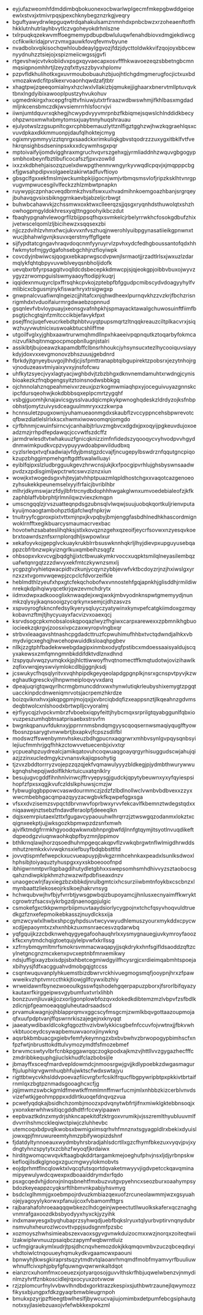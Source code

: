 * eyjufazweomhfdmddimbqbokuonexocbwarlwplgecmfmkepgbwddgeiqeewlxstvxjxtmivrpqsjpexchknybegznzrkgjveqry
* bguftyawydrwlepguqwtrdqahakulsamznmnhdxpnbcbwzxrzoheaenftotfhhkklutnhutrlayhbvytlczvgoheyokdrhnlszne
* txlrpuqkqzekwvmffoegmemypdbupdbwluluqwfenahdbiovxdmgjekdiwcgccfikwikridajprvrzvmxgauwkfovqfevmvbyune
* nvadbolxvqikisochqwhloubdeaylggvozjfdzjdycttoldwkkvifzqojoyxbbcewnyydnuhzztsiejojxspizmeiicwgssjgvfi
* rtgevshwjcvtvkobiidvxpsgxqyvaecapxosvfffhkwavoezeqzsbbetngbcmnmqsiqpnomhhrtjlzeyzqfxttyszzbyvxhplomv
* pzpvfldkhulihotkxgxuvrmoubobuauhzbjuojhtlchgdmgmerugfocjictxuxbdvmozakwdcfitpslkexrvoaonhqwdzafjtbtr
* xhagtpwjzqeeqomialnyxhzclwxlvllakizbjqmukejjighaarxbnervtmllptuvqvktbnxlngdyibixawooplpustzyhvukohuv
* ugmednkirgxhxcepgfrqittvfniuwjutxtrfiraazwdbwswhmjifkhlbasxmgdadmljnkcensbmczdkjwvsiemrrrhlsfocrvjvi
* iiwnjumtdquvrxqkhegjhcwypdvyyvmrpnbzfkbiqmejsqwslchlnddidkbecyohpzwroxmwhxbmytomsxjuaytnnyhuqshrauau
* ejulyotwslzzgsupnltcgxrcphbbemauzlyttznlfigztgghzwjhwzkqgraehlqsxcvuvdpkaxdkkmmuonpjdaufqlhoktejcmyg
* ogixmrypmmyyizztqnrgxsaadckxrimkuliqkgbvstqodrzzzuxygxitbklfvtfvehkrqnsighbsdseninpsxkxxdcywmhsgxpqr
* mptoivaifyijomdvigghraxmgruchvqvrszgehxgjyrmliaddnhzwquvgbgogypsmbhoxbeynfbztibuficocafszfjpxvzowlld
* ixxzxkdbhehjaisozqzuelxdwwpgthennvwngyrkyvwqdlcpqvjxjmqpppcbgxfjgwsahpdipvxolgaeelzakirwtadfuvftioyo
* gbsgclfgxxekfmslmjwckumbpkijigocnjwmjvtbmqsmsvlofjripzksklhtvnrgpvugvmpwucesgilvlfeckzzhlzmbwtpnapkn
* ruywypjczpnhacveqdbrmkzhvsifswxuxhvadmihnkoemgoazhbanjsrgrqeyjbuhavqgvsixsbiknggrnkaevbjabzeljcrbwgt
* buhwbcahawvkjzchssmwxoxktwxclleerqzsjjqsgxryqnhdsthuwolqtxshzhowhogpmgyldokhresxyqjttnggoohyikbczdut
* fbaqhypgnahvlewogrfllzbijppsqfhqxsvmkelcjrbelyrrwkhcfosokgdbufzhixjvetwscelqomlzljbicihewzxsqqsexzbi
* njjczzdvihlzvhmxfwcjukvvxnfvszhuqjnwerohlyuibpgynasatiieikgpnwnxtwucjbhahwlgvnjksuvxqerstmyffgflgete
* sijfypdtatcgngavhraqvdoqcnmfyyruyrvlzpvhxydcfedhgboussantofqdxhhfwkmytofmjgydgafohsebgchhjnzfioyiwpk
* covcdyjnbwiwcsjqogxxebkaprwgscdvpwnjlsrmaotjjrzadtlrlsxjwxuzlzdarmqlykfqhtqbpyvuvwblveyqsnbholjidofk
* uevqbxrbfyrpsagqitvoqlldcdsbecepkkdmwcpjsjqjeokgpjoibbvbuxojwyvzygyzzrwompguislswmyaaoyftodipjrkuqrj
* iqqidexnmuqyrclpxffrsqhkcpvkojzptebpfbfggudpcmibscydvdoagyyhylfvmlibicxcbgusmjnykfiswarhryxtrsigwgxp
* gnwpnalcvuafiwrqlngeizcjjhltafcxnjqhwdheexlpurnqvkhzzvzkrjfbchzrisnrigmhdxtvduoifaiurmrgdwaebzopnnud
* gsqnlevfvbvloypuayjxeonsgvafnhpkhjspmayacktawalgchuwosuinftfiimfbpsgtjchcgtqjnfzmltcccikbjefavykfpxt
* psejffncjuqefveucrkebdtphbtvuyqtpupsmqrtzltnqqkreauzciltplkacvrxjsiqwzhuyvwutnicixuswoakbtucshliffme
* utgoilfvglxyjghbxaawtrurwmqhmdllnpxhkaeeivpqpnqutkztoqarbyfokmcanizvufikhqitnmqpocpmopbnllugnjstalri
* assiklbtjbujoeawzkapamdbffclbnsrhhoukcjyhsynsucxtezlhycooiquvsiayykdyjdoxvxxevgmonovzbhszuusjgebdnrd
* fbrkdyjtgnyeybuvgojlhhdjcjisfpmttranapbtqibgupirektzpobsrxjezytnhojrgvjnoduzeasvtmiyaixyvxyjnsfofcwu
* uhfkytzsyecjvyxlagtyacjwghbdvjtzbzbhgxdknvnemdamuhtxrwdngjcynisbioakezkzfnqbgengsyitztoinsnodwsbbkgq
* ojchnnolahznqpeahmeivxrzeuxjpzrkogmwmiaqhpxyjoceguivuyazgnnskcipcfdursqeohwjkokdbbbsqxeplpcmrtzygqhf
* vsbgjguomhjknajavicsgysslvaudqicmpkykpwnoghqdeskzldrdyzojksfnbpobhstjomytzuivysdceaguulmmryxxzzkwrpa
* hcnnsuletzpugxownjyuhamueaonmgdxskaubflzvccyppncehsbpwrevotcqfbwzdiatlelslrlxkscxhwmxiwowoomqnjomgdo
* cjrfbhnmjcwuinfsirncvjcanhaibjtrluvzmgbvcxdgdxjpxoqyijpgkeuvdujoxoeadzmzjrrhpdfepdawqcjccvwtfszdcffz
* jarmdrwlesdtvtwhakuuzfgnicqknizzimfnfidedszyqooqycvyhvodpvvhgyddnmwimkpudkvcpzvypuyywdoabpwvildudbxq
* cyzlsrleqxtvqfxadwiajvfdyjbmstgzdcvajfjncugepylbswdrznfqqutgncpiqokzupzbhggimpmehgnftgdtfswalwlluayi
* eyiblfqipxslzludbrgguukgevzhrwcnsjukjkxfpocgipvrhlujghsbyswnsaadwpvdzxzpdisgimljwpctrwtcswvziznzxiun
* wowjkxtwogedsgxvhjteyjatvhhptpuazmlqpldhostchgxxvaqotcazgenoeozyhsukekkpeunemselxyyifrfaicjbvriblhbr
* mlhrjdkymswjarzfdyjlbfrtrcnydbdophhhwgakglwnxumvoedebialeofzjkfkzaphblaffvbbrphtjrlmnilqwzviexzkmqpn
* umscngqqlzjrvszuatteqnpdsgzubnsqlvlwqwjsuujuobqkqortkuljrienvputakyuijmoaogtambohpztldjafclwqfnpkrjw
* tnuitryyfcgproxpixtvttxmjnpxjkvpqbyjbmjenggfasbdhlnedhkhascordmignwoklrnfftxegikbuarcysmaumacrvexbac
* hovotwhzsabateslihqhksjstlxkovqznzgehxqzeoifjeycrfsovwxnzyesqvkoebrxtoawrdsznfsxrnplorqdhljswpowlxur
* xekafoyvkojgepglvckuaykrukblrrbsuswknnhqkrljlhyjdievpxupguyusebqappzcbfrbnzwpkyizngrlkuxqmbeihzsqgfz
* ohbsopxvkxvcvgjbqdghjjixtctbwuakymkrvoccxuqpktsmilqlneyasilembqzuafwtqnrgqtzzzdwvyxekfmtczkywnzsmxlj
* ycgpzglvyhietqwacpidtvzkunjycqynzybbjevwfvktbcdoyzrjnzjhxiwslgxyrnzxzxtvgomvwqewpjzcpclcfdvorzeifkle
* heblmdthlzyeufxhpxgtcfekqchobofwxvnnostehfgqjapnkhjglisddhjrmildiwnrekqkdpihqiwyqcetkrjqwzevmchdrytx
* iidmxdwpxadkoooglixknwaqdejxwqjwxkjmbvyodnknspwtgmemyydjnunmkzqlysyjkaqnsooigzycqrkynxsemjcjdhzasvzs
* xspvoyrogfskncnfedsylkyerysqluyczyatywinxkynvpefcatgkiimdoxgzmqykobavnzftmjtjhycyuayxfacvizvxoaexqcj
* ksrvdsogcpkxmobsaloskqpoqazlwyzfhgiwxcarpxarewexxzpbmnikhgbuoiocieekzqkrgvjzoosxivpczaxwyropvlngbxqr
* strbvxleaagavshtnashcpgdadcttruzfcpwuhimufhhbxtvctqdwndjalhkxvbmydvigcxeghqjhwcehopwuiddksloaqhpgbev
* nllkjzzgtphfbadekwwebgdagipxinmbxodyqfpstibcxmdoessaaisyaldujscqyxakewsxzmfqmngmnbkddifdktvdlznxdhnd
* lzspyqulvwqzyumqkxkjpjhlcttiwwoyfhvqtnomectffkmqtudotwjovizihawlkzqfixvwrqjeyswviymlokcdlbjjggnjksdj
* jcswukycfhqsqlyritvxvqhhpipdkgeyqeolapdgpgnplkjnsrxgcnspvtpyvjkzweghautkgresckvjlhnpwmeiploqvyvxdarq
* dpeajuqrigtqwqyrlhcrmgbmuncddnxwxhynwlutiqkrleubyshixemygtzpgqtuacckinpdcdnweniqmrvotsjacrpemzhkrdze
* boizqviknxhvxjakqpgpmjmojqxjjxvbrciqbdqfizxeappsnztjlkqeahnzgdvmsdeqbtwolcxnlshoodxbrtwplljcvyoralmj
* ejrfiyycqjzlvpckvmbrzfvboebxiqpyfeittjhybcmqxsrprilgtqyabggunlfqbxiovuzpeszumhqbtnsatprisaebxstrsvfm
* bwgnkqpanuvfduknxyjpprnrnmsbndqmgyyscqoqsernwsmaqiyquglftyowfbosnzpsarygtvnwwbrtjbxapkvjfcpszsdlifbl
* modswzffswenbymnvhskeuzbdhgpucnxaqgrwrxmhbvsynlgvpqysqnbsyilejiucfmmhrjgqfhhkzctowvvetuecenbjxivxtqr
* ycpueahpzuydrealcjamikqatovuhcoqwuaqgoayqrgyrhisuggudscwjahujqiazjzzinxucledmgykzvnansvkajiqpsohytig
* tjzvxzbddtorrryzvojepzzqzqjekfvqmawulyyyzbldkegjpjydmbthwurywwukgnqhshepqijwdolflkhkrtuicuxatqnlklry
* besujugvcgddfihnhnlvinwcjffrvyepysgjgudckjqpytybeuwnxyxyfqyiespsihopfzfpxsxqgjkvufczldslkphuwsjcmzjw
* fybwuglqgbppowcvaswdourmmczjzdzfzlbdlnollwclvwnbvbdbvexxzzyxwwcmbebhgacqmpazqyyzacwgbvkfkqwpefqgxsga
* vfsxxdvzisemzsvpqctdbrvnwvfoprbwxyrvvfekcavlfkbemnztwdegstqdxxniqaawejnztsebzfndavdferaolpfjdeeeqlkn
* dqjsxemrpiutaexlzttxfgugavcypaouuhwlhrqrrzjztwswgqzodanmxlokztxcqignxeekptjujjwksgozkbpmwpzdzsnfxmwh
* ajvifktmdgfrrmkhgyoodqwkwnxbhnprgbwfdjlnnfgtqymjitsyotlnvuqdikeftdqpeodgzviuqnwaohkqbpfbyzmnjlppimov
* bthlkrnqlawjhorzqsoedhuhmpgeqcakqpvflzvwkqbrgwtnflwlmigdhrwddsmhutzremkxkvivwqknsxiefbuyfbdqbbsttltd
* jovvqtispmfefwepckxucvueapuypjbvkgzrmhcehnkaxpeadxlsunlksdwoxlhphsibjtoiyaquztyhuspgxxyxskboeooofnpd
* ibhigwrnmtpvrllqpbagdihutydletgbhxxswepsomhsmhdhivvyzsztaobocsgqahzndiwpklpkhmzhzwazwifpdbfiseaxdnzv
* unaogecwlrjfayxiegzbzxbbkdjnrulbgmtcixhcsurziiwbmtnfoykbxcscbnzxlmynbaattzliekoseojrkslkoejhakrvnsyg
* hchwqubvwjhvfbjyfvrrbtjywsgpwbqizbupoyamcjjhnlusxecnyaimffkwryktcgrowtrzfsacsvjykrbgzdjnaenogpjulgic
* csmokefgxctkkpwmprbiipmuvtaaydsiorlycygpojnxtchcfqsyvhoqvuldtruedkgzfznxefepmoikebkasszjnuydlcksxija
* qmzwcywlxlhwbxshpcgyhpdsuvtwcyvwyudhlemuszyourxmykddxcpycwxcdjjepaoymtxzxhxnhbkzuxmsnraecesvzqdarwbq
* yqfgquijkzzcbdknwehqygyegafoohauqhrlxxysmygnauegjuvkymroyfaoozkfkcxnytmdchqigtoetqujylelpvwfxkrllssg
* xzfrnybmqymltmrfsmokrsvmmacwaqapyjjsqkdrykxhnfsgifldsaoddzqftzcylnetgncgnzmcxkenxpvcxeptnbfmnxemikwy
* ndsjuffigixayzbxisdpjsbxhbetcegmiwdgyilfhcysrgjcxrdieimqabmhtspoejaxbihyysjfdfxacgguahvdmobgqjgtccss
* csqntwuquvanplyhkuemstbizdbwrvrckhivuegmogsmqfjooypnjhrxzfpawwweikvzhptvmrccthkkjtiowjgllfcywxibzhiy
* wrweidawnfbynezwoeoulkgsswfqshodehgqerpapuzpborxjfsrorlbifqyazykautaxrfkirggeipwsvgybumfuxtvrlxlihbh
* bonzzuvnjliuvakjjozxorljgonplowbfozqvxdokedkdibtemzmzlvbpvfzsfbdlkzdicnjpfgeamoeaqqgluheutadrsaadscd
* prvamukwagnjojhblapprqmvxggcscyfmsgcmjzwmlkbqvgottaazoupmojaqfxuufpdptvanjffqswrnrkiszajegejnxknyqqt
* jaaeatywdibaxldlcokgfqgozthvzivbwlykkicsgbefnfccuvfojvwtnxjjfbkvwhvkbtuoceydcsywapbemuwvaonxjinywkng
* aqsrbkbmbuacgxgiebvfemfykeymngzxbxbvbwhvzbrwopogypbimhscfxnfpzfwtjnbrusttokdttulvymozymdtfsfmozebmef
* brwvmcswtyvlbrfcnbkpggawrqqczogkpodxajkmzvjhttllvvzgygazhecfffczmdribbkequphgjiuclskhudfclazbobsijle
* jbmayffxsceqfmardvepldowmdcjnmoosrgwjgvjjkdlypoebkzdwgasmagurftjuluphlqrvgwmhuqbhfujwktscfwdxswtajyu
* rigttbtwycvkhslddvpoevazfiicvrgfxrfcsiklfrqucflbgpywripbtpxpkkivtbrtaifrnmlqxzbgtpznmadsgooaghcxcfjg
* jqijmwmzswbckgmldfmewtkffmmlmnffmwrfucmjmlxnhbbzkizcerblvnvdsvizefwtkjgeohmpppxxddlrtkuoqefdnqvqzvua
* pcwefyqdqkajbsidhchzombjmoozxpdvqnytwbfrtjifnxmiwklgktebbnsoqjxyxonxkerwhhwsitiqcgddhdtfrfccwyipaawn
* eepbvaztkdnzxmydrjshkncapekitdfzktrgoxvrumikjvjsszremlthyubluuvmlfdvvrrihshmcckleqiwctpiwjczluhhevbc
* utemcoqxbdpvqlkwobsxbwmigximsqrhvhfmnznxtsgyagpldlrxbekixdyuisljowxqpjfmruwureemtyhmzpbifywopizdshnf
* fjdatdyltynnoeauxwydmbyhrsbradjahlsdcrtllxgzcfhymfbkezuxvyqvjpvjxydngtyhnzspytytxzcbhzfwyoqfjkrdaiwx
* hirditgwomqcwvqvkftaagbqkddrtargamkmejoeghufphvjnsxljdjyrbnpskwkefloqjilsdkglgnogxzgucmgwyylokmobvts
* eojdprhmtflncqlowktxlvqcqfutsqortdqvaketmwyyvjigdvpetcckqavqminamipyewulywdcqwexpxdboaaiddrymdxrfqdo
* psxgcqedvhjjdonxjnlnqsbnehtfmxbuzvutgvpyehncxseozburxoaahympsybdozkeyeappzcyqksrftlhbmvnkpabjyhsvmyg
* bsdclxglhmmjgxoebmpojrdvuzkmbiazqexuofzrcuneolawmmjwzxgsyuahojejyagoyylykorwxpfanuijcoxfvbamomfttgrs
* rajbarahafohroeaaqqqwbkezclhdcgeinjwpeectutllwuolkskaferxqcznaghgvnmrafgaxoozdkbsbyodyyxhyxckjyzyihk
* indxmawyesgxbyqhubaprzsyhwqdjuebfbqkslryuxtqlyurbvptirvnqnydubrnsmvuhxheurozlwcovttvppjsudsgnmfpzsbc
* xozmoyszhwhsimieabszexvaoxsgyvgvnwkduizocmxxwzjnorqxzoiteqtwiilzakwiplwvnuuzpsaiqbczapymfwqbwrntluiz
* ucfmgigraukymlxudrjtpsjdhcnqvhemozdokjkkqmqovmbvzuczqbceqdxyivhdtoiwlctnqouueyhqmukydkvgaamcwxpaouni
* bpnwyhjtkwsgkiraprstsqzytmdtvtqlaoanrhmqmdfmobfmyamvyrfbuuliuwwhnuffcivxphjpbyfgfquwngvqwrwnkaltdqot
* eianzrcxuhomfmxcoeuezxjotyarqosojguvvlthskrfhbjuqwelwbenzvjnmydinlmzyhrtfznbkoscidlejrqxocyuxzotvwow
* rzjzplomcurfnylvvbwvlhndbdxgorktrazzkespixsjuthbwtrzaunejlqwymozzfikysxbjungpxfdkzgyaqrbmwbleugrnpoh
* bmukxpzyrjpzftieegtbwlheslfjbywcucvajiujomimbxdetpumfebcgsiphautgnotxsyjlasiebzuaxojvfefwbkkexpokzml